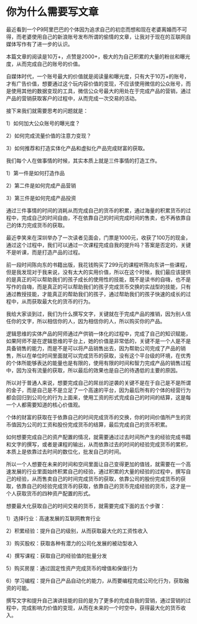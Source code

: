 # 你为什么需要写文章

最近看到一个P9阿里巴巴的个体因为追求自己的初恋而想和现在老婆离婚而不可得，而老婆使用自己的新浪账号发布所谓的偷情的文章，让我对于现在的互联网自媒体写作有了进一步的认识。

本篇文章的阅读是10万+，点赞是2000+，极大的为自己积累的大量的粉丝和曝光度，从而完成自己的账号的价值。

自媒体时代，一个账号最大的价值就是阅读量和曝光度，只有大于10万+的账号，才有广告价值，想要通过这个玩内容价值的变现，不应该使用微信的公众账号，而是使用其他的数据变现的工具，微信公众号最大的用处在于完成产品的营销，通过产品的营销获取客户的过程中，从而完成一次交易的活动。

接下来我们就需要思考的问题就是：

1）如何加大公众账号的曝光度？

2）如何完成流量价值的注意力变现？

3）如何推荐和打造实体化产品和虚拟化产品完成财富的获取。

我们每个人在做事情的时候，其实本质上就是三件事情的打造工作。

1）第一件是如何打造作品

2）第二件是如何完成产品营销

3）第三件是如何完成产品投资

通过三件事情的时间的消耗从而完成自己的货币的积累，通过海量的积累货币的过程中，完成自己的时间自由，不在依靠自己的时间完成时间的售卖，也不再依靠自己的体力完成货币的获取。

最近李笑来在深圳举办了一次读者见面会，门票是1000元，收获了100万的现金，通过这个过程中，我们可以通过一次课程完成自我的提升吗？答案是否定的，关键不是听课，而是打造产品的过程。

前一段时间陈向东的书籍出版，我花钱购买了299元的课程听陈向东讲一些课程，但是我发现对于我来说，没有太大的实用价值，所以在这个时候，我们最应该提供的是真正的可以帮助我们的孩子成长的使用性的技能，既不是读书的自嗨，也不是写作的自嗨，而是真正的可以帮助我们的孩子完成货币交换的实战型的技能，只有通过教授技能，才能真正的帮助我们的孩子，通过帮助我们的孩子快速的成长的过程中，从而获取最大化的货币的行为。

我给大家谈到过，我们为什么撰写文字，关键就在于完成产品的推销，因为别人信任你的文字，所以相信你的人，因为相信你的人，所以购买你的产品。

逻辑思维的实体产品的阿师通过产供销一体化的过程中，完成了自己的知识赋能，如果阿师不是在逻辑思维的平台上，她的价值是非常低的，关键不是一个人是不是具备销售的能力，而是不是可以将产品销售出去，因为帮助公司完成了产品的销售，所以在单位时间里面就可以完成货币的获取，没有这个平台级的环境，在优秀的个体所能够表达的能量也是有限的，使用有限的时间和智力完成产品的销售过程中，因为没有流量的获取，所以最后的效果也是自己的待遇低的主要的原因。

所以对于普通人来说，想要完成自己的屌丝的逆袭的关键不是在于自己是不是所谓的金子，而是自己是不是立足了一个高速的平台，因为最后所有的个体的经营行为都会回归到公司化的行为上面来，使用工资的形式完成自己的时间的结算，这是每一个人都需要知道的核心价值观。

个体的财富的获取在于依靠自己的时间完成货币的交换，你的时间价值所产生的货币值因为公司的工资和股份完成货币的结算，最后完成自己的货币积累。

如何想要完成自己的资产配置的情况，就需要通过过去时间所产生的经验完成书籍和文字的撰写，或者是课程的输出，从而依靠过去的时间的经验完成货币的累积，本质上是依靠过去时间的数位化，批发自己的时间。

所以一个人想要在未来的时间和空间里面让自己变得更加的值钱，就需要在一个高速发展的行业里面始终积累自己的经验，通过积累的大量的经验的过程中，撰写自己的经验，从而售卖自己的时间完成货币的获取，依靠公司的股份完成货币的获取，依靠自己的经验完成货币的获取，依靠自己的货币完成经验的货币，这才是一个人获取货币的四种资产配置的形式。

想要最大化获取自己的时间交易的货币，就需要完成下面的五个步骤：

1）选择行业：高速发展的互联网教育行业

2）积累经验：提升自己的级别，从而获取最大化的工资性收入

3）购买股权：获取各种有潜力的公司化发展的被动型收入

4）撰写课程：获取自己的经验值的批量分发

5）购买房屋：通过固定性资产完成货币的增值和保值行为

6）学习编程：提升自己产品自动化的能力，从而要编程完成公司化行为，获取融资的可能。

撰写文字和提升自己演讲技能的目的是为了更多的完成自我的营销，通过营销的过程中，完成影响力价值的变现，从而在未来的一个时空中，获得最大化的货币收入。
